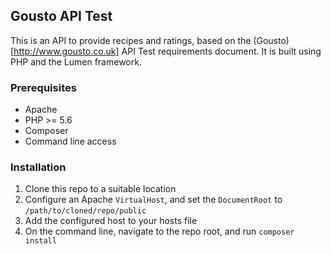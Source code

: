 ## Gousto API Test

This is an API to provide recipes and ratings, based on the (Gousto)[http://www.gousto.co.uk] API Test requirements document. It is built using PHP and the Lumen framework.

### Prerequisites
- Apache
- PHP >= 5.6
- Composer
- Command line access

### Installation
1. Clone this repo to a suitable location
2. Configure an Apache `VirtualHost`, and set the `DocumentRoot` to `/path/to/cloned/repo/public`
3. Add the configured host to your hosts file
4. On the command line, navigate to the repo root, and run `composer install`
